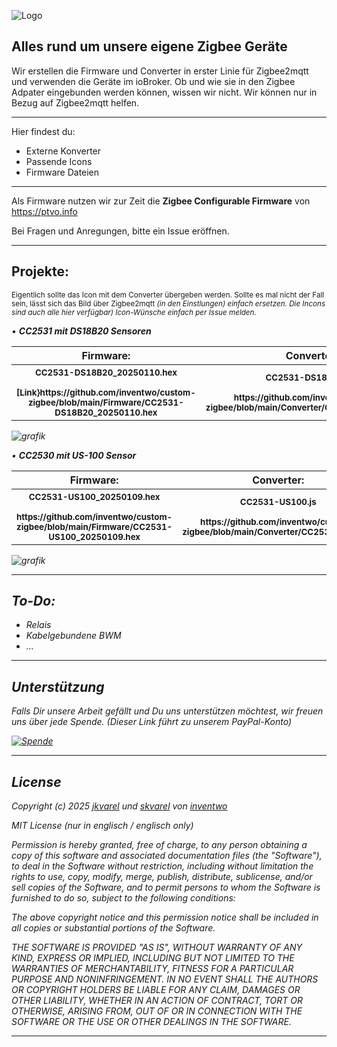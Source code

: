 ![Logo](https://avatars.githubusercontent.com/u/61345076?s=200&v=4)

## Alles rund um unsere eigene Zigbee Geräte
Wir erstellen die Firmware und Converter in erster Linie für Zigbee2mqtt und verwenden die Geräte im ioBroker. Ob und wie sie in den Zigbee Adpater eingebunden werden können, wissen wir nicht. Wir können nur in Bezug auf Zigbee2mqtt helfen.


---
Hier findest du:

<ul>
      <li>Externe Konverter</li>
      <li>Passende Icons</li>
      <li>Firmware Dateien</li>
</ul>

---

Als Firmware nutzen wir zur Zeit die <b>Zigbee Configurable Firmware</b> von https://ptvo.info

Bei Fragen und Anregungen, bitte ein Issue eröffnen.

---

## Projekte:

<sub>Eigentlich sollte das Icon mit dem Converter übergeben werden. Sollte es mal nicht der Fall sein, lässt sich das Bild über Zigbee2mqtt <i>(in den Einstlungen)<i> einfach ersetzen. Die Incons sind auch alle hier verfügbar) Icon-Wünsche einfach per Issue melden.</sub>

• <b>CC2531 mit DS18B20 Sensoren</b>
<table>
    <tr>
      <th style="text-align: center">Firmware:</th>
      <th style="text-align: center">Converter:</th>
      <th style="text-align: center">Icon:</th>
      <th style="text-align: center">Config:</th>
    </tr>
    <tr>
      <th style="text-align: center"><sub>CC2531-DS18B20_20250110.hex<br><br>[Link}https://github.com/inventwo/custom-zigbee/blob/main/Firmware/CC2531-DS18B20_20250110.hex</th>
      <th style="text-align: center"><sub>CC2531-DS18B201.js<br><br>https://github.com/inventwo/custom-zigbee/blob/main/Converter/CC2531.DS18B20.js.js</th>
      <th style="text-align: center"><sub>INV.CC-DS18B20.png<br><br>https://github.com/inventwo/custom-zigbee/blob/main/Icons/INV.CC-DS18B20.png</th>
      <th style="text-align: center"><sub>CC2531-DS18B20_20250110.txt<br><br>https://github.com/inventwo/custom-zigbee/blob/main/Firmware/CC2531-DS18B20_20250110.txt</th>
      </tr>
</table>
            
![grafik](https://github.com/user-attachments/assets/a6a9ce3f-2a5f-4e95-8726-cf1baf356c47)


    
• <b>CC2530 mit US-100 Sensor</b>
<table>
    <tr>
      <th style="text-align: center">Firmware:</th>
      <th style="text-align: center">Converter:</th>
      <th style="text-align: center">Icon:</th>
      <th style="text-align: center">Config:</th>
    </tr>
    <tr>
      <th style="text-align: center"><sub>CC2531-US100_20250109.hex<br><br>https://github.com/inventwo/custom-zigbee/blob/main/Firmware/CC2531-US100_20250109.hex</th>
      <th style="text-align: center"><sub>CC2531-US100.js<br><br>https://github.com/inventwo/custom-zigbee/blob/main/Converter/CC2531.US100.js</th>
      <th style="text-align: center"><sub>INV.CC-HCSR04.png<br><br>https://github.com/inventwo/custom-zigbee/blob/main/Icons/INV.CC-HCSR04.png</th>
      <th style="text-align: center"><sub>CC2531-US100_20250109.txt<br><br>https://github.com/inventwo/custom-zigbee/blob/main/Firmware/CC2531-US100_20250109.txt</th>
    </tr>
</table>

![grafik](https://github.com/user-attachments/assets/2055cea0-6924-4928-9e9f-5c0efa9dd71d)


---

## To-Do:

<ul>
<li>Relais</li>
<li>Kabelgebundene BWM</li>
<li>...</li>
</ul>

---

## Unterstützung

Falls Dir unsere Arbeit gefällt und Du uns unterstützen möchtest, wir freuen uns über jede Spende.
<i>(Dieser Link führt zu unserem PayPal-Konto)</i>

[![Spende](https://raw.githubusercontent.com/inventwo/ioBroker.vis-icontwo/refs/heads/master/img/spende.png)](https://www.paypal.com/donate/?hosted_button_id=7W6M3TFZ4W9LW)

---

## License

Copyright (c) 2025 [jkvarel](https://github.com/jkvarel) und [skvarel](https://github.com/skvarel) von [inventwo](https://github.com/inventwo)

MIT License (nur in englisch / englisch only)

Permission is hereby granted, free of charge, to any person obtaining a copy
of this software and associated documentation files (the "Software"), to deal
in the Software without restriction, including without limitation the rights
to use, copy, modify, merge, publish, distribute, sublicense, and/or sell
copies of the Software, and to permit persons to whom the Software is
furnished to do so, subject to the following conditions:

The above copyright notice and this permission notice shall be included in all
copies or substantial portions of the Software.

THE SOFTWARE IS PROVIDED "AS IS", WITHOUT WARRANTY OF ANY KIND, EXPRESS OR
IMPLIED, INCLUDING BUT NOT LIMITED TO THE WARRANTIES OF MERCHANTABILITY,
FITNESS FOR A PARTICULAR PURPOSE AND NONINFRINGEMENT. IN NO EVENT SHALL THE
AUTHORS OR COPYRIGHT HOLDERS BE LIABLE FOR ANY CLAIM, DAMAGES OR OTHER
LIABILITY, WHETHER IN AN ACTION OF CONTRACT, TORT OR OTHERWISE, ARISING FROM,
OUT OF OR IN CONNECTION WITH THE SOFTWARE OR THE USE OR OTHER DEALINGS IN THE
SOFTWARE.

---

